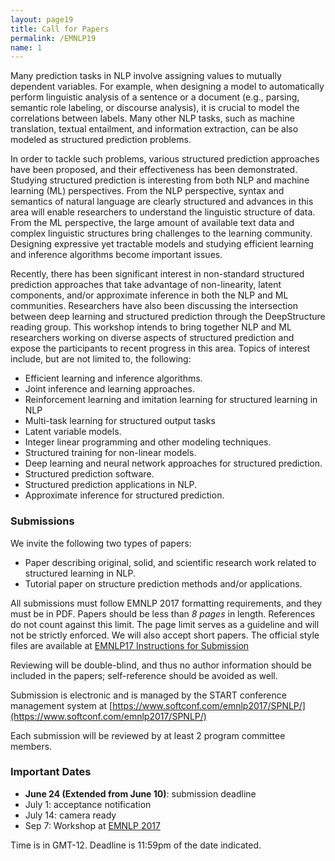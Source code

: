 ```yaml
---
layout: page19
title: Call for Papers
permalink: /EMNLP19
name: 1
---
```


Many prediction tasks in NLP involve assigning values to mutually
dependent variables. For example, when designing a model to
automatically perform linguistic analysis of a sentence or a document
(e.g., parsing, semantic role labeling, or discourse analysis), it is
crucial to model the correlations between labels. Many other NLP
tasks, such as machine translation, textual entailment, and
information extraction, can be also modeled as structured prediction
problems. 

In order to tackle such problems, various structured prediction
approaches have been proposed, and their effectiveness has been
demonstrated. Studying structured prediction is interesting from both
NLP and machine learning (ML) perspectives. From the NLP perspective,
syntax and semantics of natural language are clearly structured and
advances in this area will enable researchers to understand the
linguistic structure of data. From the ML perspective, the large
amount of available text data and complex linguistic structures bring
challenges to the learning community. Designing expressive yet
tractable models and studying efficient learning and inference
algorithms become important issues.

Recently, there has been significant interest in non-standard
structured prediction approaches that take advantage of non-linearity,
latent components, and/or approximate inference in both the NLP and ML
communities. Researchers have also been discussing the intersection
between deep learning and structured prediction through the
DeepStructure reading group. This workshop intends to bring together
NLP and ML researchers working on diverse aspects of structured
prediction and expose the participants to recent progress in this
area. Topics of interest include, but are not limited to, the
following:


*  Efficient learning and inference algorithms.
*  Joint inference and learning approaches.
*  Reinforcement learning and imitation learning for structured learning in NLP
*  Multi-task learning for structured output tasks
*  Latent variable models.
*  Integer linear programming and other modeling techniques.
*  Structured training for non-linear models.
*  Deep learning and neural network approaches for structured prediction.
*  Structured prediction software.
*  Structured prediction applications in NLP.
*  Approximate inference for structured prediction.


### Submissions

We invite the following two types of papers:

*  Paper describing original, solid, and scientific research work related to structured learning in NLP.
*  Tutorial paper on structure prediction methods and/or applications. 

All submissions must follow EMNLP 2017 formatting requirements, and they must be in PDF.
Papers should be less than *8 pages* in length. References do not count against this limit. 
The page limit serves as a guideline and will not be strictly enforced. We will also accept short papers.
The official style files are available at 
[EMNLP17 Instructions for Submission](http://emnlp2017.net/call-for-papers.html)

Reviewing will be double-blind, and thus no author information should be included in the papers; self-reference should be avoided as well. 

Submission is electronic and is managed by the START conference management system at
[https://www.softconf.com/emnlp2017/SPNLP/](https://www.softconf.com/emnlp2017/SPNLP/)


Each submission will be reviewed by at least 2 program committee members. 



### Important Dates

* **June 24 (Extended from June 10)**:  submission deadline
* July 1: acceptance notification 
* July 14: camera ready 
* Sep 7: Workshop at [EMNLP 2017](http://www.emnlp2017.net)

Time is in GMT-12. Deadline is 11:59pm of the date indicated.
